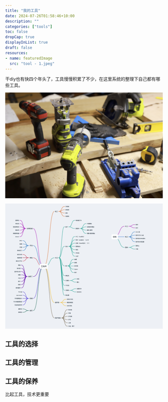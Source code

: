 ```yaml
---
title: "我的工具"
date: 2024-07-26T01:58:46+10:00
description: ""
categories: ["tools"]
toc: false
dropCap: true
displayInList: true
draft: false
resources:
- name: featuredImage
  src: "tool - 1.jpeg"
---
```


干diy也有快四个年头了，工具慢慢积累了不少，在这里系统的整理下自己都有哪些工具。

![tool](./tool%20-%202.jpeg)

![mind](./mind.jpg)

## 工具的选择

## 工具的管理

## 工具的保养

比起工具，技术更重要